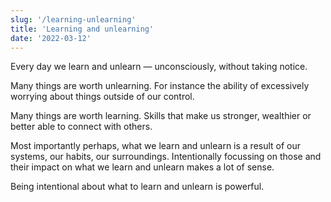 ```yaml
---
slug: '/learning-unlearning'
title: 'Learning and unlearning'
date: '2022-03-12'
---
```


Every day we learn and unlearn — unconsciously, without taking notice.

Many things are worth unlearning. For instance the ability of excessively worrying about things outside of our control.

Many things are worth learning. Skills that make us stronger, wealthier or better able to connect with others.

Most importantly perhaps, what we learn and unlearn is a result of our systems, our habits, our surroundings. Intentionally focussing on those and their impact on what we learn and unlearn makes a lot of sense.

Being intentional about what to learn and unlearn is powerful.
